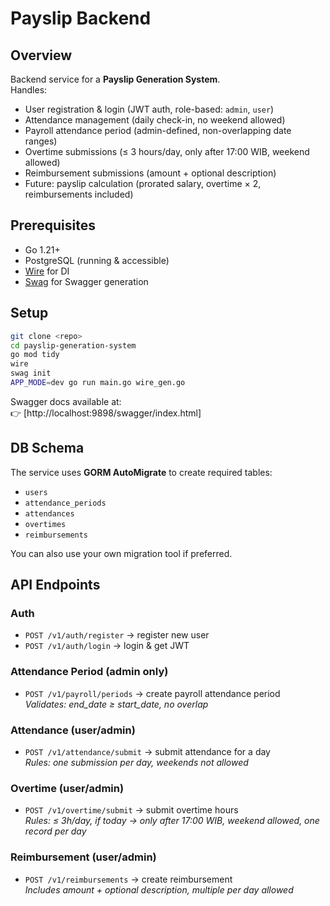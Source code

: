 # Payslip Backend

## Overview
Backend service for a **Payslip Generation System**.  
Handles:
- User registration & login (JWT auth, role-based: `admin`, `user`)
- Attendance management (daily check-in, no weekend allowed)
- Payroll attendance period (admin-defined, non-overlapping date ranges)
- Overtime submissions (≤ 3 hours/day, only after 17:00 WIB, weekend allowed)
- Reimbursement submissions (amount + optional description)
- Future: payslip calculation (prorated salary, overtime × 2, reimbursements included)

## Prerequisites
- Go 1.21+
- PostgreSQL (running & accessible)
- [Wire](https://github.com/google/wire) for DI
- [Swag](https://github.com/swaggo/swag) for Swagger generation

## Setup

```bash
git clone <repo>
cd payslip-generation-system
go mod tidy
wire
swag init
APP_MODE=dev go run main.go wire_gen.go
```

Swagger docs available at:  
👉 [http://localhost:9898/swagger/index.html]

## DB Schema
The service uses **GORM AutoMigrate** to create required tables:

- `users`
- `attendance_periods`
- `attendances`
- `overtimes`
- `reimbursements`

You can also use your own migration tool if preferred.

## API Endpoints

### Auth
- `POST /v1/auth/register` → register new user
- `POST /v1/auth/login` → login & get JWT

### Attendance Period (admin only)
- `POST /v1/payroll/periods` → create payroll attendance period  
  _Validates: end_date ≥ start_date, no overlap_

### Attendance (user/admin)
- `POST /v1/attendance/submit` → submit attendance for a day  
  _Rules: one submission per day, weekends not allowed_

### Overtime (user/admin)
- `POST /v1/overtime/submit` → submit overtime hours  
  _Rules: ≤ 3h/day, if today → only after 17:00 WIB, weekend allowed, one record per day_

### Reimbursement (user/admin)
- `POST /v1/reimbursements` → create reimbursement  
  _Includes amount + optional description, multiple per day allowed_
